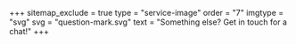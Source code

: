 +++
sitemap_exclude = true
type = "service-image"
order = "7"
imgtype = "svg"
svg = "question-mark.svg"
text = "Something else? Get in touch for a chat!"
+++

